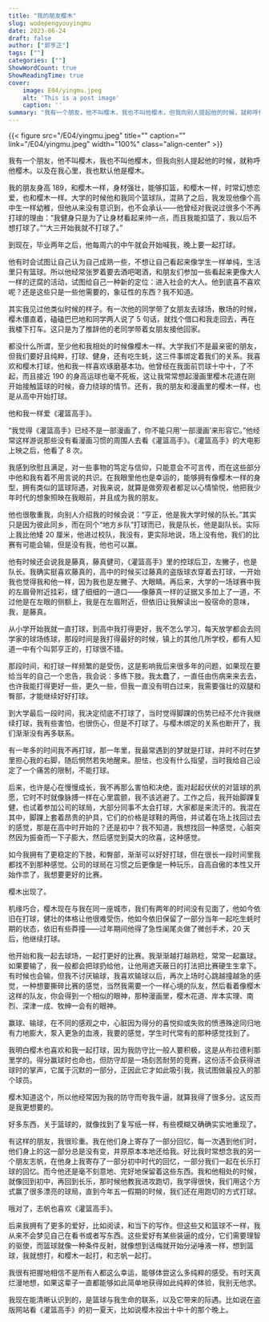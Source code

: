 ```yaml
---
title: "我的朋友樱木"
slug: wodepengyouyingmu
date: 2023-06-24  
draft: false
author: ["郭亨正"] 
tags: [""]
categories: [""]
ShowWordCount: true
ShowReadingTime: true
cover:
    image: E04/yingmu.jpeg
    alt: 'This is a post image'
    caption: ''
summary: "我有一个朋友，他不叫樱木，我也不叫他樱木，但我向别人提起他的时候，就称呼他樱木。以及在我心里，我也默认他是樱木。"
---
```


{{< figure src="/E04/yingmu.jpeg" title="" caption="" link="/E04/yingmu.jpeg" width="100%"  class="align-center" >}}


我有一个朋友，他不叫樱木，我也不叫他樱木，但我向别人提起他的时候，就称呼他樱木。以及在我心里，我也默认他是樱木。

我的朋友身高 189，和樱木一样，身材强壮，能够扣篮，和樱木一样，时常幻想恋爱，也和樱木一样。大学的时候他和我同个篮球队，混熟了之后，我发现他像个高中生一样幼稚，但他从来没有意识到，也不会承认——他曾经对我说过很多个不再打球的理由：“我健身只是为了让身材看起来帅一点，而且我能扣篮了，我以后不想打球了。”“大三开始我就不打球了。”

到现在，毕业两年之后，他每周六的中午就会开始喊我，晚上要一起打球。

他有时会试图让自己认为自己成熟一些，不想让自己看起来像学生一样单纯，生活里只有篮球。所以他经常张罗着要去酒吧喝酒，和朋友们参加一些看起来更像大人一样的迂腐的活动，试图给自己一种新的定位：进入社会的大人。他到底喜不喜欢呢？还是这些只是一些他需要的，象征性的东西？我不知道。

其实我见过他类似时候的样子。有一次他的同学带了女朋友去球场，散场的时候，樱木僵直着，磕磕巴巴地和同学两人说了 5 句话，就找个借口和我走回去，再在我楼下打车。这只是为了推辞他的老同学带着女朋友接他回家。

都没什么所谓，至少他和我相处的时候像樱木一样。大学我们不是最亲密的朋友，但我们要好且纯粹，打球、健身，还有吃生蚝，这三件事绑定着我们的关系。我喜欢和樱木打球，他和我一样喜欢琢磨基本功。他曾经在我面前罚球十中十，了不起，而且接近 190 的身高运球也毫不死板，这让我常常想起漫画里樱木花道在刚开始接触篮球的时候，奋力绕球的情节。还有，我的朋友和漫画里的樱木一样，也是从高中开始打球。

他和我一样爱《灌篮高手》。

“我觉得《灌篮高手》已经不是一部漫画了，你不能只用‘一部漫画’来形容它。”他经常这样游说那些没有看漫画习惯的周围人去看《灌篮高手》。《灌篮高手》的大电影上映之后，他看了 8 次。

我感到欣慰且满足，对一些事物的笃定与信仰，只能意会不可言传，而在这些部分中他和我有着不用言说的共识。在我眼里他也是幸运的，能够拥有像樱木一样的身型，拥有类似的篮球际遇，对我来说，就算是做旁观者都足以心情愉悦，他把我少年时代的想象照映在我眼前，并且成为我的朋友。

他也很敬重我，向别人介绍我的时候会说：“亨正，他是我大学时候的队长。”其实只是因为彼此同乡，而在同个“地方乡队”打球而已，我是队长，他是副队长。实际上我比他矮 20 厘米，他进过校队，我没有，更实际地说，场上没有他，我们的比赛有可能会输，但是没有我，他也可以赢。

他有时候还会说我是藤真，藤真健司，《灌篮高手》里的控球后卫，左撇子，也是队长。我确实挺喜欢藤真的，高中的时候买过藤真的盗版球衣穿着去打球，一开始我也觉得我和他一样，因为我也是左撇子、大眼睛。再后来，大学的一场球赛中我的左眉骨附近挂彩，缝了细细的一道口——像藤真一样的证据又多加上了一道，不过他是在左眼的侧额上，我是在左眉附近，但依旧让我解读出一股宿命的意味，我，是藤真。

从小学开始我就一直打球，到高中我打得更好，我不怎么学习，每天放学都会去同学家的球场练球，那段时间是我打得最好的时候，镇上的其他几所学校，都有人知道一中有个叫郭亨正的，打球很不错。

那段时间，和打球一样频繁的是受伤，这是影响我后来很多年的问题，如果现在要给当年的自己一个忠告，我会说：多练下肢。我太蠢了，一直任由伤病来来去去，也许我能打得更好一些，更久一些，但我一直没有明白过来，我需要强壮的双腿和臀部，才能继续好好打球。

到大学最后一段时间，我决定彻底不打球了，当时觉得脚踝的伤势已经不允许我继续打球，我有些害怕，也很伤心，但是不打球了。与樱木绑定的关系也断开了，我们渐渐没有再多联系。

有一年多的时间我不再打球，那一年里，我最常遇到的梦就是打球，并时不时在梦里担心我的右脚，随后惘然若失地醒来。胆怯，也没有什么指望，当时我给自己设定了一个痛苦的限制，不能打球。

后来，也许是心在慢慢成长，我不再那么害怕和决绝，面对起起伏伏的对篮球的夙愿，它时不时就像脉搏一样在心里震颤，我不该逃避了。工作之后，我开始脚踝复健，也试着参加公司的球局，大部分同事不太会打球，大家都是来流汗的。我混在其中，脚踝上套着昂贵的护具，它们的价格是球鞋的两倍，并试着在场上找回过去的感觉，那是在高中时开始的？还是初中？我不知道，我想找回一种感觉，心脏突然因为振奋而一下子膨大，然后感觉到莫大的欣喜，这种感觉。

如今我拥有了更稳定的下肢，和臀部，渐渐可以好好打球，但在很长一段时间里我都找不到那种感觉。公司的球局在习惯之后更像是一种玩乐，自高自傲的本性又开始作祟了，我想要更好的比赛。

樱木出现了。

机缘巧合，樱木现在与我在同一座城市，我们有两年的时间没有见面了，他如今依旧在打球，健壮的体格让他很难受伤，他如今依旧保留了一部分当年一起吃生蚝时期的状态，依旧有些莽撞——过年期间他得了急性阑尾炎做了微创手术，20 天后，他继续打球。

他开始和我一起去球场，一起打更好的比赛。我渐渐越打越熟稔，常常一起赢球。如果要输了，我一般都会把球扔给他，让他用遮天蔽日的打法把比赛硬生生拿下。有时候也会输，但我不讨厌输球，我喜欢输球以后，再次上场时心跳越撞越急的感觉，一种想要撕碎比赛的感觉，当然我需要一个一样心境的队友，然后看着像樱木这样的队友，你会得到一个相似的眼神，那种漫画里，樱木花道、岸本实理、南烈、深津一成、牧绅一会有的眼神。

赢球、输球，在不同的感观之中，心脏因为得分的喜悦抑或失败的愤懑殊途同归地有力地膨大，泵入更急的血液，我要的感觉，学生时代常有的那种感觉找到了。

我明白樱木也喜欢和我一起打球，因为我防守比一般人要积极，这是从布拉德利那里学的。得分赢球时也命也，但防守却是一场刻苦耐劳的竞赛，这份活不会获得进球时的掌声，它属于沉默的一部分，正因此它才如此吸引我，我试图做最投入的那个球员。

樱木知道这个，所以他经常因为我的防守而夸我牛逼，就算我得了很多分。这反而是我更想要的。

好多东西，关于篮球的，就像找到了复写纸一样，有些模糊又确确实实地重现了。

有这样的朋友，我很珍重。我在他们身上寄存了一部分回忆，每一次遇到他们时，他们身上的这一部分总是没有变，并原原本本地还给我。好比我时常想念我的另一个朋友志帆，在他身上我寄存了一部分初中时代的回忆，一部分我们一起在长乐打球的回忆。而今他还是毫不刻意地、完好地保留着这些东西。我和他相处的时候，就像回到初中，再回到长乐，那时候他教我进攻跑切，我学得很快，我们用这个方式赢了很多漂亮的球局，直到今年五一假期的时候，我们还在用跑切的方式打球。

哦对了，志帆也喜欢《灌篮高手》。

后来我拥有了更多的爱好，比如阅读，和当下的写作。但这些又和篮球不一样，我从来不会梦见自己在看书或者写东西。这些爱好有某些装逼的成分，它们需要理智的驱使，而篮球就像一种条件反射，就像想到话梅就开始分泌唾液一样，想到篮球，我就想打，和樱木一起打，和志帆一起打。

我很有把握地相信不是所有人都这么幸运，能够体尝这么多纯粹的感受。有时天真烂漫地想，如果这辈子一直都能够如此简单地获得如此纯粹的体验，我别无他求。

我现在能清晰认识到的，是篮球与我生命的联系，以及它带来的际遇。比如说在盗版网站看《灌篮高手》的初一夏天，比如说樱木投出十中十的那个晚上。

